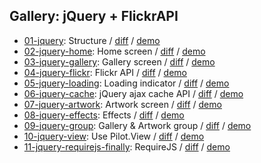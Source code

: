 ## Gallery: jQuery + FlickrAPI

 - [01-jquery](01-jquery): Structure / [diff](https://github.com/RubaXa/Pilot/commit/ced9bcc6db493243def7bcf23e98ba2b94de25af) / [demo](http://rubaxa.github.io/Pilot/tutorial/01-jquery/)
 - [02-jquery-home](02-jquery-home): Home screen / [diff](https://github.com/RubaXa/Pilot/commit/ff6c4af13637f344cdbea01d65e61fa159e4630b) / [demo](http://rubaxa.github.io/Pilot/tutorial/02-jquery-home/)
 - [03-jquery-gallery](03-jquery-gallery): Gallery screen / [diff](https://github.com/RubaXa/Pilot/commit/8ee68061a2d311ddc5ef1242bd7d81089f6aa569) / [demo](http://rubaxa.github.io/Pilot/tutorial/03-jquery-gallery/)
 - [04-jquery-flickr](04-jquery-flickr): Flickr API / [diff](https://github.com/RubaXa/Pilot/commit/853e0a7980e4b77117246f4725ae23ac5bcac8d7) / [demo](http://rubaxa.github.io/Pilot/tutorial/04-jquery-flickr/)
 - [05-jquery-loading](05-jquery-loading): Loading indicator / [diff](https://github.com/RubaXa/Pilot/commit/4f8b7fc1d342fee09e15a357bdf3d6be1c439f5f) / [demo](http://rubaxa.github.io/Pilot/tutorial/05-jquery-loading/)
 - [06-jquery-cache](06-jquery-cache): jQuery ajax cache API / [diff](https://github.com/RubaXa/Pilot/commit/ed6469fab74dcdc219c60ab0da16c46481944e46) / [demo](http://rubaxa.github.io/Pilot/tutorial/06-jquery-cache/)
 - [07-jquery-artwork](07-jquery-artwork): Artwork screen / [diff](https://github.com/RubaXa/Pilot/commit/dc9921568734ebf46632de5db7ecb7fa401dc84d) / [demo](http://rubaxa.github.io/Pilot/tutorial/07-jquery-artwork/)
 - [08-jquery-effects](08-jquery-effects): Effects / [diff](https://github.com/RubaXa/Pilot/commit/3d628eab4c6d47cc88a3125e3bdd49c426ed8272) / [demo](http://rubaxa.github.io/Pilot/tutorial/08-jquery-effects/)
 - [09-jquery-group](09-jquery-group): Gallery & Artwork group / [diff](https://github.com/RubaXa/Pilot/commit/9afe79a6b3303e9c6a98c19d03fd043b0d889974) / [demo](http://rubaxa.github.io/Pilot/tutorial/09-jquery-group/)
 - [10-jquery-view](10-jquery-view): Use Pilot.View / [diff](https://github.com/RubaXa/Pilot/commit/df2ffe1b2881229036126d18a1a630d22c53ebe2) / [demo](http://rubaxa.github.io/Pilot/tutorial/10-jquery-view/)
 - [11-jquery-requirejs-finally](11-jquery-requirejs-finally): RequireJS / [diff](https://github.com/RubaXa/Pilot/commit/9c94af98d9050d2b41cfce7687dffc55790462b9) / [demo](http://rubaxa.github.io/Pilot/tutorial/11-jquery-requirejs-finally/)

